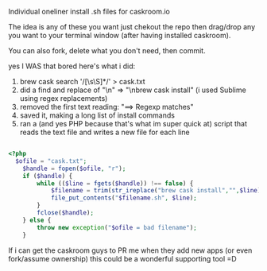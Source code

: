 Individual oneliner install .sh files for caskroom.io 

The idea is any of these you want just chekout the repo then drag/drop any you want to your terminal window (after having installed caskroom). 

You can also fork, delete what you don't need, then commit.

yes I WAS that bored here's what i did:
1. brew cask search '/[\s\S]*/' > cask.txt
1. did a find and replace of "\n" => "\nbrew cask install" (i used Sublime using regex replacements)
1. removed the first text reading: "==> Regexp matches"
1. saved it, making a long list of install commands
1. ran a (and yes PHP because that's what im super quick at) script that reads the text file and writes a new file for each line

```php

<?php
  $ofile = "cask.txt";
	$handle = fopen($ofile, "r");
	if ($handle) {
	    while (($line = fgets($handle)) !== false) {
	        $filename = trim(str_ireplace("brew cask install","",$line));
			file_put_contents("$filename.sh", $line); 
		} 
		fclose($handle);
	} else {
		throw new exception("$ofile = bad filename");
	}

```

If i can get the caskroom guys to PR me when they add new apps (or even fork/assume ownership) this could be a wonderful supporting tool =D
